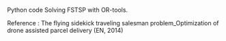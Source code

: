 Python code Solving FSTSP with OR-tools. 

Reference : The flying sidekick traveling salesman problem_Optimization of drone assisted parcel delivery (EN, 2014)
